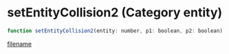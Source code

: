 # setEntityCollision2 (Category entity)

```js
function setEntityCollision2(entity: number, p1: boolean, p2: boolean): void
```

[filename](setEntityCollision2_m.md ':include')